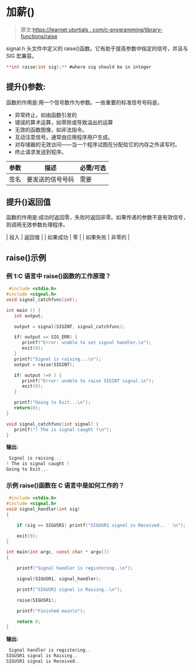 # 加薪()

> 原文:[https://learnet utortials . com/c-programming/library-functions/raise](https://learnetutorials.com/c-programming/library-functions/raise)

signal.h 头文件中定义的 raise()函数。它有助于提高参数中指定的信号，并且与 SIG 宏兼容。

```c
**int raise(int sig);** #where sig should be in integer 

```

## 提升()参数:

函数的作用是:用一个信号数作为参数。一些重要的标准信号号码是。

*   异常终止，如由函数引发的
*   错误的算术运算，如零除或导致溢出的运算
*   无效的函数图像，如非法指令。
*   互动注意信号。通常由应用程序用户生成。
*   对存储器的无效访问——当一个程序试图在分配给它的内存之外读写时。
*   终止请求发送到程序。

| 参数 | 描述 | 必需/可选 |
| --- | --- | --- |
| 签名 | 要发送的信号号码 | 需要 |

## 提升()返回值

函数的作用是:成功时返回零，失败时返回非零。如果传递的参数不是有效信号，则调用无效参数处理程序。

| 投入 | 返回值 |
| 如果成功 | 零 |
| 如果失败 | 非零的 |

## raise()示例

### 例 1:C 语言中 raise()函数的工作原理？

```c
 #include <stdio.h>
#include <signal.h>
void signal_catchfunc(int);

int main () {
   int output;

   output = signal(SIGINT, signal_catchfunc);

   if( output == SIG_ERR) {
      printf("Error: unable to set signal handler.\n");
      exit(0);
   }
   printf("Signal is raising...\n");
   output = raise(SIGINT);

   if( output !=0 ) {
      printf("Error: unable to raise SIGINT signal.\n");
      exit(0);
   }

   printf("Going to Exit...\n");
   return(0);
}

void signal_catchfunc(int signal) {
   printf("! The is signal caught !\n");
} 

```

**输出:**

```c
 Signal is raising...
! The is signal caught !
Going to Exit... 
```

### 示例 raise()函数在 C 语言中是如何工作的？

```c
 #include <stdio.h>
#include <signal.h>
void signal_handler(int sig)
{

    if (sig == SIGUSR1) printf("SIGUSR1 signal is Received..   \n");

    exit(0);
}

int main(int argc, const char * argv[])
{

    printf("Signal handler is registering..\n");

    signal(SIGUSR1, signal_handler);

    printf("SIGUSR1 signal is Raising..\n");

    raise(SIGUSR1);

    printf("Finished main\n");

    return 0;
} 

```

**输出:**

```c
 Signal handler is registering..
SIGUSR1 signal is Raising..
SIGUSR1 signal is Received.. 
```